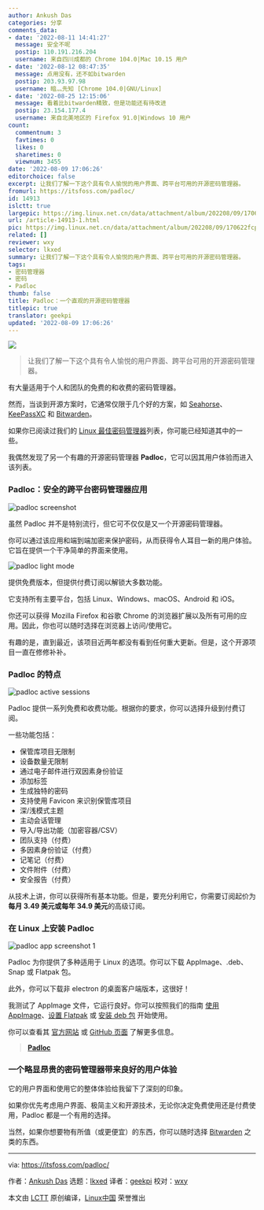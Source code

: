```yaml
---
author: Ankush Das
categories: 分享
comments_data:
- date: '2022-08-11 14:41:27'
  message: 安全不呢
  postip: 110.191.216.204
  username: 来自四川成都的 Chrome 104.0|Mac 10.15 用户
- date: '2022-08-12 08:47:35'
  message: 点用没有，还不如bitwarden
  postip: 203.93.97.98
  username: 暗灬先知 [Chrome 104.0|GNU/Linux]
- date: '2022-08-25 12:15:06'
  message: 看着比bitwarden精致，但是功能还有待改进
  postip: 23.154.177.4
  username: 来自北美地区的 Firefox 91.0|Windows 10 用户
count:
  commentnum: 3
  favtimes: 0
  likes: 0
  sharetimes: 0
  viewnum: 3455
date: '2022-08-09 17:06:26'
editorchoice: false
excerpt: 让我们了解一下这个具有令人愉悦的用户界面、跨平台可用的开源密码管理器。
fromurl: https://itsfoss.com/padloc/
id: 14913
islctt: true
largepic: https://img.linux.net.cn/data/attachment/album/202208/09/170622fcpzpcjmzxauwexw.jpg
url: /article-14913-1.html
pic: https://img.linux.net.cn/data/attachment/album/202208/09/170622fcpzpcjmzxauwexw.jpg.thumb.jpg
related: []
reviewer: wxy
selector: lkxed
summary: 让我们了解一下这个具有令人愉悦的用户界面、跨平台可用的开源密码管理器。
tags:
- 密码管理器
- 密码
- Padloc
thumb: false
title: Padloc：一个直观的开源密码管理器
titlepic: true
translator: geekpi
updated: '2022-08-09 17:06:26'
---
```


![](/data/attachment/album/202208/09/170622fcpzpcjmzxauwexw.jpg)



> 
> 让我们了解一下这个具有令人愉悦的用户界面、跨平台可用的开源密码管理器。
> 
> 
> 


有大量适用于个人和团队的免费的和收费的密码管理器。


然而，当谈到开源方案时，它通常仅限于几个好的方案，如 [Seahorse](https://itsfoss.com/seahorse/)、[KeePassXC](https://itsfoss.com/keepassxc/) 和 [Bitwarden](https://itsfoss.com/bitwarden/)。


如果你已阅读过我们的 [Linux 最佳密码管理器](https://itsfoss.com/password-managers-linux/)列表，你可能已经知道其中的一些。


我偶然发现了另一个有趣的开源密码管理器 **Padloc**，它可以因其用户体验而进入该列表。


### Padloc：安全的跨平台密码管理器应用


![padloc screenshot](/data/attachment/album/202208/09/170626jzrzrpon5m17uhkm.png)


虽然 Padloc 并不是特别流行，但它可不仅仅是又一个开源密码管理器。


你可以通过该应用和端到端加密来保护密码，从而获得令人耳目一新的用户体验。它旨在提供一个干净简单的界面来使用。


![padloc light mode](/data/attachment/album/202208/09/170628rsy9e9e9yrcxcrcy.png)


提供免费版本，但提供付费订阅以解锁大多数功能。


它支持所有主要平台，包括 Linux、Windows、macOS、Android 和 iOS。


你还可以获得 Mozilla Firefox 和谷歌 Chrome 的浏览器扩展以及所有可用的应用。因此，你也可以随时选择在浏览器上访问/使用它。


有趣的是，直到最近，该项目近两年都没有看到任何重大更新。但是，这个开源项目一直在修修补补。


### Padloc 的特点


![padloc active sessions](/data/attachment/album/202208/09/170629n1gbi4ci4k3mggmc.png)


Padloc 提供一系列免费和收费功能。根据你的要求，你可以选择升级到付费订阅。


一些功能包括：


* 保管库项目无限制
* 设备数量无限制
* 通过电子邮件进行双因素身份验证
* 添加标签
* 生成独特的密码
* 支持使用 Favicon 来识别保管库项目
* 深/浅模式主题
* 主动会话管理
* 导入/导出功能（加密容器/CSV）
* 团队支持（付费）
* 多因素身份验证（付费）
* 记笔记（付费）
* 文件附件（付费）
* 安全报告（付费）


从技术上讲，你可以获得所有基本功能。但是，要充分利用它，你需要订阅起价为**每月 3.49 美元或每年 34.9 美元**的高级订阅。


### 在 Linux 上安装 Padloc


![padloc app screenshot 1](/data/attachment/album/202208/09/170630fqs2dtcr4hh44s42.png)


Padloc 为你提供了多种适用于 Linux 的选项。你可以下载 AppImage、.deb、Snap 或 Flatpak 包。


此外，你可以下载非 electron 的桌面客户端版本，这很好！


我测试了 AppImage 文件，它运行良好。你可以按照我们的指南 [使用 AppImage](https://itsfoss.com/use-appimage-linux/)、[设置 Flatpak](https://itsfoss.com/flatpak-guide/) 或 [安装 deb 包](https://itsfoss.com/install-deb-files-ubuntu/) 开始使用。


你可以查看其 [官方网站](https://padloc.app/) 或 [GitHub 页面](https://github.com/padloc/padloc) 了解更多信息。



> 
> **[Padloc](https://padloc.app/)**
> 
> 
> 


### 一个略显昂贵的密码管理器带来良好的用户体验


它的用户界面和使用它的整体体验给我留下了深刻的印象。


如果你优先考虑用户界面、极简主义和开源技术，无论你决定免费使用还是付费使用，Padloc 都是一个有用的选择。


当然，如果你想要物有所值（或更便宜）的东西，你可以随时选择 [Bitwarden](https://itsfoss.com/bitwarden/) 之类的东西。




---


via: <https://itsfoss.com/padloc/>


作者：[Ankush Das](https://itsfoss.com/author/ankush/) 选题：[lkxed](https://github.com/lkxed) 译者：[geekpi](https://github.com/geekpi) 校对：[wxy](https://github.com/wxy)


本文由 [LCTT](https://github.com/LCTT/TranslateProject) 原创编译，[Linux中国](https://linux.cn/) 荣誉推出